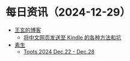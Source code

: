 ﻿# 每日资讯（2024-12-29）

- [王玄的博客](https://blog.wangxuan.name/feed/)
  - [将中文网页发送至 Kindle 的各种方法和坑](https://blog.wangxuan.name/2024/12/28/chinese-webpage-to-kindle/)
- [素生](http://z.arlmy.me/atom.xml)
  - [Toots 2024 Dec.22 - Dec.28](http://z.arlmy.me/posts/MastodonArchives/2024/MastodonTootsArchives_20241228/)
